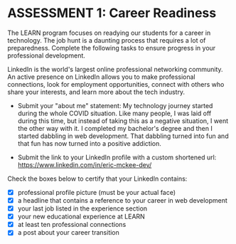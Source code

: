 # ASSESSMENT 1: Career Readiness

The LEARN program focuses on readying our students for a career in technology. The job hunt is a daunting process that requires a lot of preparedness. Complete the following tasks to ensure progress in your professional development.

LinkedIn is the world's largest online professional networking community. An active presence on LinkedIn allows you to make professional connections, look for employment opportunities, connect with others who share your interests, and learn more about the tech industry.

- Submit your "about me" statement:
My technology journey started during the whole COVID situation. Like many people, I was laid off during this time, but instead of taking this as a negative situation, I went the other way with it. I completed my bachelor's degree and then I started dabbling in web development. That dabbling turned into fun and that fun has now turned into a positive addiction.

- Submit the link to your LinkedIn profile with a custom shortened url:
https://www.linkedin.com/in/eric-mckee-dev/

Check the boxes below to certify that your LinkedIn contains:

- [X] professional profile picture (must be your actual face)
- [X] a headline that contains a reference to your career in web development
- [X] your last job listed in the experience section
- [X] your new educational experience at LEARN
- [X] at least ten professional connections
- [X] a post about your career transition
